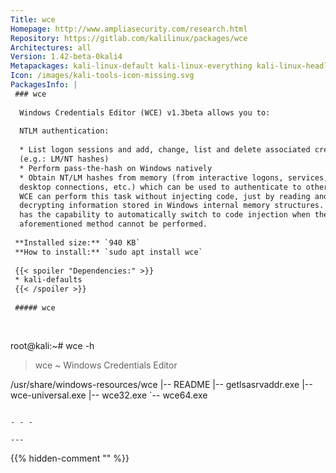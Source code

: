 ```yaml
---
Title: wce
Homepage: http://www.ampliasecurity.com/research.html
Repository: https://gitlab.com/kalilinux/packages/wce
Architectures: all
Version: 1.42-beta-0kali4
Metapackages: kali-linux-default kali-linux-everything kali-linux-headless kali-linux-large kali-tools-forensics kali-tools-respond kali-tools-windows-resources 
Icon: /images/kali-tools-icon-missing.svg
PackagesInfo: |
 ### wce
 
  Windows Credentials Editor (WCE) v1.3beta allows you to:
   
  NTLM authentication:
   
  * List logon sessions and add, change, list and delete associated credentials
  (e.g.: LM/NT hashes)
  * Perform pass-the-hash on Windows natively
  * Obtain NT/LM hashes from memory (from interactive logons, services, remote
  desktop connections, etc.) which can be used to authenticate to other systems.
  WCE can perform this task without injecting code, just by reading and
  decrypting information stored in Windows internal memory structures. It also
  has the capability to automatically switch to code injection when the
  aforementioned method cannot be performed.
 
 **Installed size:** `940 KB`  
 **How to install:** `sudo apt install wce`  
 
 {{< spoiler "Dependencies:" >}}
 * kali-defaults 
 {{< /spoiler >}}
 
 ##### wce
 
 
 ```
 root@kali:~# wce -h
 
 > wce ~ Windows Credentials Editor
 
 /usr/share/windows-resources/wce
 |-- README
 |-- getlsasrvaddr.exe
 |-- wce-universal.exe
 |-- wce32.exe
 `-- wce64.exe
 ```
 
 - - -
 
---
```

{{% hidden-comment "<!--Do not edit anything above this line-->" %}}
